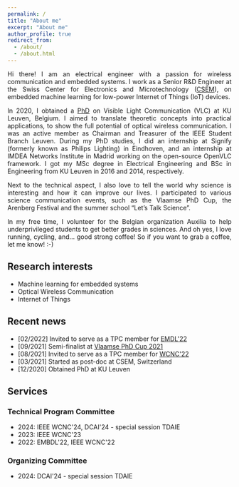 ```yaml
---
permalink: /
title: "About me"
excerpt: "About me"
author_profile: true
redirect_from: 
  - /about/
  - /about.html
---
```


<div style="text-align: justify">
Hi there! I am an electrical engineer with a passion for wireless communication and embedded systems. I work as a Senior R&D Engineer at the Swiss Center for Electronics and Microtechnology (<a href="https://csem.ch">CSEM</a>), on embedded machine learning for low-power Internet of Things (IoT) devices.
</div>
<p></p> 
<div style="text-align: justify">
In 2020, I obtained a <a href="https://lirias.kuleuven.be/handle/123456789/663278">PhD</a> on Visible Light Communication (VLC) at KU Leuven, Belgium. I aimed to translate theoretic concepts into practical applications, to show the full potential of optical wireless communication. I was an active member as Chairman and Treasurer of the IEEE Student Branch Leuven. During my PhD studies, I did an internship at Signify (formerly known as Philips Lighting) in Eindhoven, and an internship at IMDEA Networks Institute in Madrid working on the open-source OpenVLC framework. I got my MSc degree in Electrical Engineering and BSc in Engineering from KU Leuven in 2016 and 2014, respectively.
</div>
<p></p> 
<div style="text-align: justify">
Next to the technical aspect, I also love to tell the world why science is interesting and how it can improve our lives. I participated to various science communication events, such as the Vlaamse PhD Cup, the Arenberg Festival and the summer school “Let’s Talk Science”.
</div>
<p></p> 
<div style="text-align: justify">
In my free time, I volunteer for the Belgian organization Auxilia to help underprivileged students to get better grades in sciences. And oh yes, I love running, cycling, and… good strong coffee! So if you want to grab a coffee, let me know! :-)
</div>

## Research interests
- Machine learning for embedded systems
- Optical Wireless Communication
- Internet of Things

## Recent news
- \[02/2022\] Invited to serve as a TPC member for [EMDL'22](https://emdl22.github.io/)
- \[09/2021\] Semi-finalist at [Vlaamse PhD Cup 2021](https://www.phdcup.be/editie-2021)
- \[08/2021\] Invited to serve as a TPC member for [WCNC'22](https://wcnc2022.ieee-wcnc.org/)
- \[03/2021\] Started as post-doc at CSEM, Switzerland
- \[12/2020\] Obtained PhD at KU Leuven

## Services
### Technical Program Committee
- 2024: IEEE WCNC'24, DCAI'24 - special session TDAIE
- 2023: IEEE WCNC'23
- 2022: EMBDL'22, IEEE WCNC'22

### Organizing Committee
- 2024: DCAI'24 - special session TDAIE
